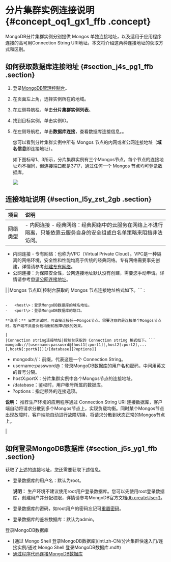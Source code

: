# 分片集群实例连接说明 {#concept_oq1_gx1_ffb .concept}

MongoDB分片集群实例分别提供 Mongos 单独连接地址，以及适用于应用程序连接的高可用Connection String URI地址。本文将介绍这两种连接地址的获取方式和区别。

## 如何获取数据库连接地址 {#section_j4s_pg1_ffb .section}

1.  登录[MongoDB管理控制台](https://mongodb.console.aliyun.com/)。
2.  在页面左上角，选择实例所在的地域。
3.  在左侧导航栏，单击**分片集群实例列表**。
4.  找到目标实例，单击实例ID。
5.  在左侧导航栏，单击**数据库连接**，查看数据库连接信息。。

    您可以看到分片集群实例中所有 Mongos 节点的内网或者公网连接地址（**域名信息**即连接地址）。

    如下图标号1、3所示，分片集群实例有三个Mongos节点，每个节点的连接地址均不相同，但连接端口都是3717，通过任何一个 Mongos 节点均可登录数据库。

    ![](http://static-aliyun-doc.oss-cn-hangzhou.aliyuncs.com/assets/img/6691/154753288313833_zh-CN.png)


## 连接地址说明 {#section_l5y_zst_2gb .section}

|项目|说明|
|:-|:-|
|网络类型| -   内网连接 - 经典网络：经典网络中的云服务在网络上不进行隔离，只能依靠云服务自身的安全组或白名单策略来阻挡非法访问。
-   内网连接 - 专有网络：也称为VPC（Virtual Private Cloud）。VPC是一种隔离的网络环境，安全性和性能均高于传统的经典网络。专有网络需要事先创建，详情请参考[创建专有网络](https://www.alibabacloud.com/help/zh/doc-detail/65402.htm)。
-   公网连接：为保障安全性，公网连接地址默认没有创建，需要您手动申请。详情请参考[申请公网连接地址](intl.zh-CN/分片集群快速入门/申请公网连接地址.md#)。

 |
|Mongos 节点ID|控制台获取的 Mongos 节点连接地址格式如下。```
<host>:<port>
```

-   <host\>：登录MongoDB数据库的域名地址。
-   <port\>：登录MongoDB数据库的端口。

**说明：** 日常测试时，可直接连接任一Mongos节点。需要注意的是连接单个Mongos节点时，客户端不具备负载均衡和故障切换的效果。

|
|Connection string连接地址|控制台获取的 Connection string 格式如下。```
mongodb://[username:password@]host1[:port1][,host2[:port2],...[,hostN[:portN]]][/[database][?options]]
```

-   mongodb://：前缀，代表这是一个 Connection String。
-   username:password@：登录MongoDB数据库的用户名和密码，中间用英文的冒号分隔。
-   hostX:portX：分片集群实例中各个Mongos节点的连接地址。
-   /database：鉴权时，用户帐号所属的数据库。
-   ?options：指定额外的连接选项。

**说明：** 推荐生产环境的应用程序通过 Connection String URI 连接数据库，客户端自动将请求分散到多个Mongos节点上，实现负载均衡。同时某个Mongos节点出现故障时，客户端能自动进行故障切换，将请求分散到状态正常的Mongos节点上。

|

## 如何登录MongoDB数据库 {#section_j5s_yg1_ffb .section}

获取了上述的连接地址，您还需要获取下述信息。

-   登录数据库的用户名：默认为root。

    **说明：** 生产环境不建议使用root用户登录数据库。您可以先使用root登录数据库，创建用户并分配权限，详情请参考MongoDB官方文档[db.createUser\(\)](https://docs.mongodb.com/manual/reference/method/db.createUser/)。

-   登录数据库的密码，如root用户的密码忘记可[重置密码](intl.zh-CN/副本集快速入门/设置密码.md#)。
-   登录数据库的鉴权数据库：默认为admin。

登录MongoDB数据库

-   [通过 Mongo Shell 登录MongoDB数据库](intl.zh-CN/分片集群快速入门/连接实例/通过 Mongo Shell 登录MongoDB数据库.md#)
-   [通过程序代码连接MongoDB数据库](intl.zh-CN/分片集群快速入门/连接实例/程序代码连接.md#)

